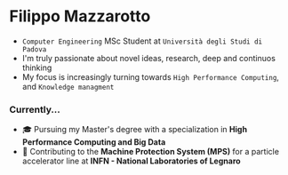 # Filippo Mazzarotto 

* `Computer Engineering` MSc Student at `Università degli Studi di Padova`
* I'm truly passionate about novel ideas, research, deep and continuos thinking
* My focus is increasingly turning towards `High Performance Computing`, and `Knowledge managment`

### Currently...

* 🎓 Pursuing my Master's degree with a specialization in **High Performance Computing and Big Data**
* 🔬 Contributing to the **Machine Protection System (MPS)** for a particle accelerator line at **INFN - National Laboratories of Legnaro**
